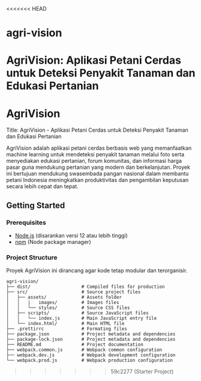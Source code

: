 <<<<<<< HEAD
# agri-vision
AgriVision: Aplikasi Petani Cerdas untuk Deteksi Penyakit Tanaman dan Edukasi Pertanian
=======
# AgriVision

Title: AgriVision - Aplikasi Petani Cerdas untuk Deteksi Penyakit Tanaman dan Edukasi Pertanian

AgriVision adalah aplikasi petani cerdas berbasis web yang memanfaatkan machine learning untuk mendeteksi penyakit tanaman melalui foto serta menyediakan edukasi pertanian, forum komunitas, dan informasi harga pasar guna mendukung pertanian yang modern dan berkelanjutan. Proyek ini bertujuan mendukung swasembada pangan nasional dalam membantu petani Indonesia meningkatkan produktivitas dan pengambilan keputusan secara lebih cepat dan tepat.

## Getting Started

### Prerequisites

- [Node.js](https://nodejs.org/) (disarankan versi 12 atau lebih tinggi)
- [npm](https://www.npmjs.com/) (Node package manager)

### Project Structure

Proyek AgriVision ini dirancang agar kode tetap modular dan terorganisir.

```text
agri-vision/
├── dist/                   # Compiled files for production
├── src/                    # Source project files
│   ├── assets/             # Assets folder
│   │   |   images/         # Images files
│   │   └── styles/         # Source CSS files
│   ├── scripts/            # Source JavaScript files
│   │   └── index.js        # Main JavaScript entry file
│   └── index.html/         # Main HTML file
├── .prettirrc              # Formating files
├── package.json            # Project metadata and dependencies
├── package-lock.json       # Project metadata and dependencies
├── README.md               # Project documentation
├── webpack.common.js       # Webpack common configuration
├── webpack.dev.js          # Webpack development configuration
└── webpack.prod.js         # Webpack production configuration
```
>>>>>>> 59c2277 (Starter Project)
